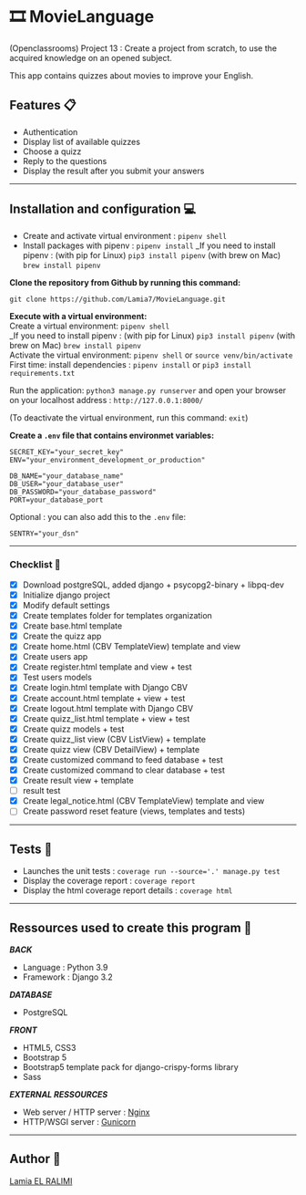 # 🎞️ MovieLanguage
(Openclassrooms) Project 13 : Create a project from scratch, to use the acquired knowledge on an opened subject.

This app contains quizzes about movies to improve your English.

## Features 📋
+ Authentication
+ Display list of available quizzes
+ Choose a quizz
+ Reply to the questions
+ Display the result after you submit your answers
<hr>

## Installation and configuration 💻
- Create and activate virtual environment : `pipenv shell`
- Install packages with pipenv : `pipenv install`
_If you need to install pipenv : (with pip for Linux) `pip3 install pipenv` (with brew on Mac) `brew install pipenv`

**Clone the repository from Github by running this command:**

`git clone https://github.com/Lamia7/MovieLanguage.git`

**Execute with a virtual environment:** \
Create a virtual environment: `pipenv shell` \
_If you need to install pipenv : (with pip for Linux) `pip3 install pipenv` (with brew on Mac) `brew install pipenv` \
Activate the virtual environment: `pipenv shell` or `source venv/bin/activate` \
First time: install dependencies : `pipenv install` or `pip3 install requirements.txt`

Run the application: `python3 manage.py runserver` and open your browser on your localhost address : `http://127.0.0.1:8000/`

(To deactivate the virtual environment, run this command: `exit`)

**Create a ``.env`` file that contains environmet variables:**

```
SECRET_KEY="your_secret_key"
ENV="your_environment_development_or_production"

DB_NAME="your_database_name"
DB_USER="your_database_user"
DB_PASSWORD="your_database_password"
PORT=your_database_port
```

Optional : you can also add this to the `.env` file:

```
SENTRY="your_dsn"
```
<hr>

### Checklist 📝
- [x] Download postgreSQL, added django + psycopg2-binary + libpq-dev
- [x] Initialize django project
- [x] Modify default settings
- [x] Create templates folder for templates organization
- [x] Create base.html template
- [x] Create the quizz app
- [x] Create home.html (CBV TemplateView) template and view
- [x] Create users app
- [x] Create register.html template and view + test
- [x] Test users models
- [x] Create login.html template with Django CBV
- [x] Create account.html template + view + test
- [x] Create logout.html template with Django CBV
- [x] Create quizz_list.html template + view + test
- [x] Create quizz models + test
- [x] Create quizz_list view (CBV ListView) + template
- [x] Create quizz view (CBV DetailView) + template
- [x] Create customized command to feed database + test
- [x] Create customized command to clear database + test
- [x] Create result view + template
- [ ] result test
- [x] Create legal_notice.html (CBV TemplateView) template and view
- [ ] Create password reset feature (views, templates and tests)
<hr>

## Tests 🧪
- Launches the unit tests : `coverage run --source='.' manage.py test`
- Display the coverage report : `coverage report`
- Display the html coverage report details : `coverage html`
<hr>

## Ressources used to create this program 🔧
***BACK***
- Language : Python 3.9
- Framework : Django 3.2

***DATABASE***
- PostgreSQL

***FRONT***
- HTML5, CSS3
- Bootstrap 5
- Bootstrap5 template pack for django-crispy-forms library
- Sass

***EXTERNAL RESSOURCES***
- Web server /  HTTP server : [Nginx](https://www.nginx.com/)
- HTTP/WSGI server : [Gunicorn](https://gunicorn.org/)
<hr>

## Author 📝
[Lamia EL RALIMI](https://github.com/Lamia7)
